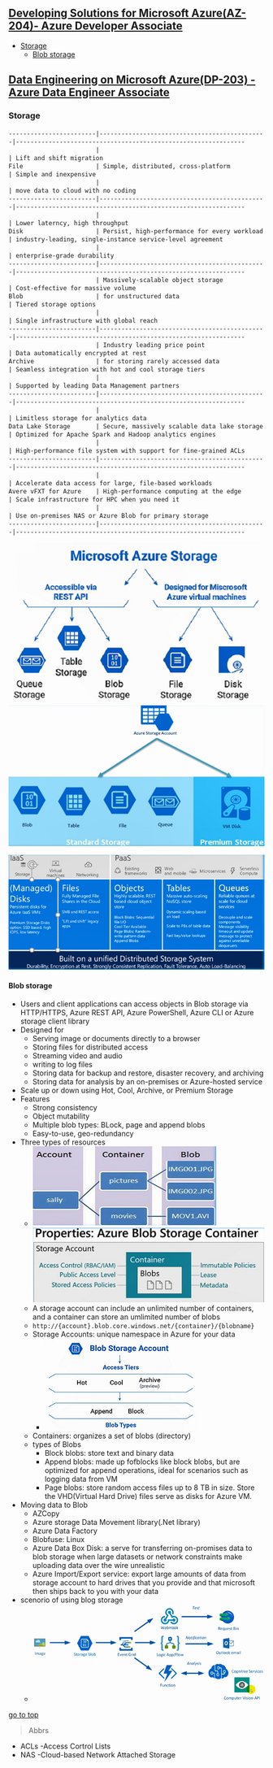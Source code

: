 ## [Developing Solutions for Microsoft Azure(AZ-204)- Azure Developer Associate](#top)

- [Storage](#storage)
  - [Blob storage](#blob-storage)

## [Data Engineering on Microsoft Azure(DP-203) - Azure Data Engineer Associate](#top)

### Storage

```
------------------------|----------------------------------------------|---------------------------------------------------------------
                        |                                              | Lift and shift migration
File                    | Simple, distributed, cross-platform          | Simple and inexpensive
                        |                                              | move data to cloud with no coding
------------------------|----------------------------------------------|---------------------------------------------------------------
                        |                                              | Lower laterncy, high throughput
Disk                    | Persist, high-performance for every workload | industry-leading, single-instance service-level agreement
                        |                                              | enterprise-grade durability
------------------------|----------------------------------------------|---------------------------------------------------------------
                        | Massively-scalable object storage            | Cost-effective for massive volume
Blob                    | for unstructured data                        | Tiered storage options
                        |                                              | Single infrastructure with global reach
------------------------|----------------------------------------------|---------------------------------------------------------------
                        | Industry leading price point                 | Data automatically encrypted at rest
Archive                 | for storing rarely accessed data             | Seamless integration with hot and cool storage tiers
                        |                                              | Supported by leading Data Management partners
------------------------|----------------------------------------------|---------------------------------------------------------------
                        |                                              | Limitless storage for analytics data
Data Lake Storage       | Secure, massively scalable data lake storage | Optimized for Apache Spark and Hadoop analytics engines
                        |                                              | High-performance file system with support for fine-grained ACLs
------------------------|----------------------------------------------|---------------------------------------------------------------
                        |                                              | Accelerate data access for large, file-based workloads
Avere vFXT for Azure    | High-performance computing at the edge       | Scale infrastructure for HPC when you need it
                        |                                              | Use on-premises NAS or Azure Blob for primary storage
------------------------|----------------------------------------------|---------------------------------------------------------------
```

![Azure-storage](https://github.com/honggzb/Study-General/blob/master/Cloud-study/images/Azure-storage.png)   ![azure-storage-account](https://github.com/honggzb/Study-General/blob/master/Cloud-study/images/azure-storage-account.png)

![Iaas-PaaS-storage](https://github.com/honggzb/Study-General/blob/master/Cloud-study/images/Iaas-PaaS-storage.png)

#### Blob storage

- Users and client applications can access objects in Blob storage via HTTP/HTTPS, Azure REST API, Azure PowerShell, Azure CLI or Azure storage client library
- Designed for
  - Serving image or documents directly to a browser
  - Storing files for distributed access
  - Streaming video and audio
  - writing to log files
  - Storing data for backup and restore, disaster recovery, and archiving
  - Storing data for analysis by an on-premises or Azure-hosted service
- Scale up or down using Hot, Cool, Archive, or Premium Storage
- Features
  - Strong consistency
  - Object mutability
  - Multiple blob types: BLock, page and append blobs
  - Easy-to-use, geo-redundancy
- Three types of resources
  - ![types-of-resources](https://github.com/honggzb/Study-General/blob/master/Cloud-study/images/types-of-resources.png)   ![Properites-of-Blob](https://github.com/honggzb/Study-General/blob/master/Cloud-study/images/Properites-of-Blob.png)
  - A storage account can include an unlimited number of containers, and a container can store an umlimited number of blobs
  - `http://{account}.blob.core.windows.net/{container}/{blobname}`
  - Storage Accounts: unique namespace in Azure for your data
    - ![storage-account](https://github.com/honggzb/Study-General/blob/master/Cloud-study/images/storage-account.png)
  - Containers: organizes a set of blobs (directory)
  - types of Blobs
    - Block blobs: store text and binary data
    - Append blobs: made up fofblocks like block blobs, but are optimized for append operations, ideal for scenarios such as logging data from VM
    - Page blobs: store random access files up to 8 TB in size. Store the VHD(Virtual Hard Drive) files serve as disks for Azure VM.
- Moving data to Blob
  - AZCopy
  - Azure storage Data Movement library(.Net library)
  - Azure Data Factory
  - Blobfuse:  Linux
  - Azure Data Box Disk: a serve for transferring on-promises data to blob storage when large datasets or network constraints make uploading data over the wire unrealistic
  - Azure Import/Export service:  export large amounts of data from storage account to hard drives that you provide and that microsoft then ships back to you with your data
- scenorio of using blog storage
  - ![scenorio-using-blog-storage](https://github.com/honggzb/Study-General/blob/master/Cloud-study/images/scenorio-using-blog-storage.png)

[go to top](#top)

> Abbrs
- ACLs -Access Cortrol Lists
- NAS -Cloud-based Network Attached Storage
